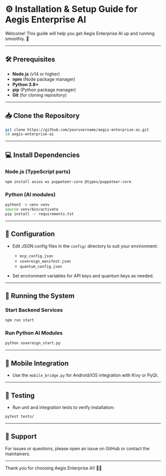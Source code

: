 # ⚙️ Installation & Setup Guide for Aegis Enterprise AI

Welcome! This guide will help you get Aegis Enterprise AI up and running smoothly. 🚀

---

## 🛠️ Prerequisites

- **Node.js** (v14 or higher)  
- **npm** (Node package manager)  
- **Python 3.8+**  
- **pip** (Python package manager)  
- **Git** (for cloning repository)  

---

## 📥 Clone the Repository

```bash
git clone https://github.com/yourusername/aegis-enterprise-ai.git
cd aegis-enterprise-ai
```

---

## 💻 Install Dependencies

### Node.js (TypeScript parts)

```bash
npm install axios ws puppeteer-core @types/puppeteer-core
```

### Python (AI modules)

```bash
python3 -m venv venv
source venv/bin/activate
pip install -r requirements.txt
```

---

## 🔧 Configuration

- Edit JSON config files in the `config/` directory to suit your environment:  
  - `mcp_config.json`  
  - `sovereign_manifest.json`  
  - `quantum_config.json`  

- Set environment variables for API keys and quantum keys as needed.

---

## 🚀 Running the System

### Start Backend Services

```bash
npm run start
```

### Run Python AI Modules

```bash
python sovereign_start.py
```

---

## 📱 Mobile Integration

- Use the `mobile_bridge.py` for Android/iOS integration with Kivy or PyQt.

---

## 🧪 Testing

- Run unit and integration tests to verify installation:  
```bash
pytest tests/
```

---

## 💬 Support

For issues or questions, please open an issue on GitHub or contact the maintainers.

---

Thank you for choosing Aegis Enterprise AI! 🌌🤖
